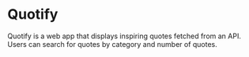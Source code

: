 # Quotify
Quotify is a web app that displays inspiring quotes fetched from an API. Users can search for quotes by category and number of quotes.
